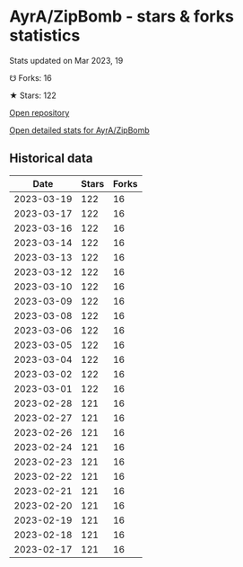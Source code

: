 # AyrA/ZipBomb - stars & forks statistics

Stats updated on Mar 2023, 19

☋ Forks: 16

★ Stars: 122

[Open repository](https://github.com/AyrA/ZipBomb)

[Open detailed stats for AyrA/ZipBomb](https://reviewgithub.com/rep/AyrA/ZipBomb)

## Historical data
| Date | Stars | Forks |
|------|-------|-------|
| 2023-03-19 | 122 | 16 | 
| 2023-03-17 | 122 | 16 | 
| 2023-03-16 | 122 | 16 | 
| 2023-03-14 | 122 | 16 | 
| 2023-03-13 | 122 | 16 | 
| 2023-03-12 | 122 | 16 | 
| 2023-03-10 | 122 | 16 | 
| 2023-03-09 | 122 | 16 | 
| 2023-03-08 | 122 | 16 | 
| 2023-03-06 | 122 | 16 | 
| 2023-03-05 | 122 | 16 | 
| 2023-03-04 | 122 | 16 | 
| 2023-03-02 | 122 | 16 | 
| 2023-03-01 | 122 | 16 | 
| 2023-02-28 | 121 | 16 | 
| 2023-02-27 | 121 | 16 | 
| 2023-02-26 | 121 | 16 | 
| 2023-02-24 | 121 | 16 | 
| 2023-02-23 | 121 | 16 | 
| 2023-02-22 | 121 | 16 | 
| 2023-02-21 | 121 | 16 | 
| 2023-02-20 | 121 | 16 | 
| 2023-02-19 | 121 | 16 | 
| 2023-02-18 | 121 | 16 | 
| 2023-02-17 | 121 | 16 | 

